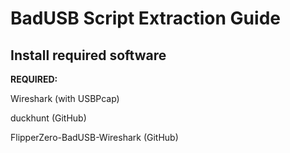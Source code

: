 <h1>BadUSB Script Extraction Guide</h1>

<h2>Install required software</h2>

**REQUIRED:**
<p>Wireshark (with USBPcap)</p>
<p>duckhunt (GitHub)</p>
<p>FlipperZero-BadUSB-Wireshark (GitHub)</p>
